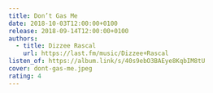 ```yaml
---
title: Don’t Gas Me
date: 2018-10-03T12:00:00+0100
release: 2018-09-14T12:00:00+0100
authors:
  - title: Dizzee Rascal
    url: https://last.fm/music/Dizzee+Rascal
listen_of: https://album.link/s/40s9ebO3BAEye8KqbIM8tU
cover: dont-gas-me.jpeg
rating: 4
---
```

